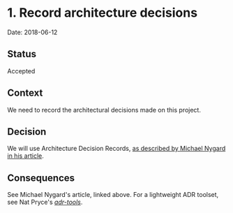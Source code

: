 # 1. Record architecture decisions

Date: 2018-06-12

Status
------

Accepted

Context
-------

We need to record the architectural decisions made on this project.

Decision
--------

We will use Architecture Decision Records, [as described by Michael
Nygard in his article](
http://thinkrelevance.com/blog/2011/11/15/documenting-architecture-decisions
).

Consequences
------------

See Michael Nygard's article, linked above. For a lightweight ADR
toolset, see Nat Pryce's [_adr-tools_](
https://github.com/npryce/adr-tools ).
